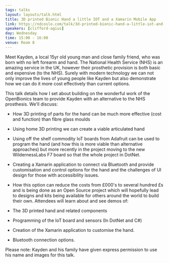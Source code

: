 ```yaml
---
tags: talks
layout: layouts/talk.html
title: 3D printed Bionic Hand a little IOT and a Xamarin Mobile App
link: https://ndcoslo.com/talk/3d-printed-bionic-hand-a-little-iot-and-a-xamarin-mobile-app/
speakers: [clifford-agius]
day: Wednesday
time: 15:00 - 16:00
venue: Room 8
---
```

Meet Kayden, a local 15yr old young man and close family friend, who was born with no left forearm and hand.
The National Health Service (NHS) is an amazing service in the UK, however their prosthetic provision is both basic and expensive (to the NHS).
Surely with modern technology we can not only improve the lives of young people like Kayden but also demonstrate how we can do it more cost effectively than current options.

This talk details how I set about building on the wonderful work of the OpenBionics team to provide Kayden with an alternative to the NHS prosthesis.
We'll discuss:

- How 3D printing of parts for the hand can be much more effective (cost and function) than fibre glass moulds

- Using home 3D printing we can create a viable articulated hand

- Using off the shelf commodity IoT boards from Adafruit can be used to program the hand (and how this is more viable than alternative approaches) but more recently in the project moving to the new WildernessLabs F7 board so that the whole project in DotNet.

- Creating a Xamarin application to connect via Bluetooth and provide customisation and control options for the hand and the challenges of UI design for those with accessibility issues.

- How this option can reduce the costs from £000's to several hundred £s and is being done as an Open Source project which will hopefully lead to designs and kits being available for others around the world to build their own.
Attendees will learn about and see demos of:

- The 3D printed hand and related components
- Programming of the IoT board and sensors (In DotNet and C#)
- Creation of the Xamarin application to customise the hand.
- Bluetooth connection options.

Please note: Kayden and his family have given express permission to use his name and images for this talk.